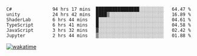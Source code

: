 <!--START_SECTION:waka-->

```text
C#               94 hrs 17 mins  ████████████████░░░░░░░░░   64.47 %
unity            24 hrs 42 mins  ████▒░░░░░░░░░░░░░░░░░░░░   16.89 %
ShaderLab        6 hrs 44 mins   █░░░░░░░░░░░░░░░░░░░░░░░░   04.61 %
TypeScript       6 hrs 41 mins   █░░░░░░░░░░░░░░░░░░░░░░░░   04.58 %
JavaScript       3 hrs 32 mins   ▓░░░░░░░░░░░░░░░░░░░░░░░░   02.42 %
Jupyter          2 hrs 44 mins   ▒░░░░░░░░░░░░░░░░░░░░░░░░   01.88 %
```

<!--END_SECTION:waka-->
[![wakatime](https://wakatime.com/badge/user/6c2f442e-41b4-42e3-bc06-d5d8203ad1da.svg)](https://wakatime.com/@6c2f442e-41b4-42e3-bc06-d5d8203ad1da)
